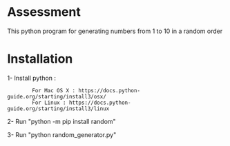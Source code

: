 # Assessment
This python program for generating numbers from 1 to 10 in a random order
# Installation
1- Install python :
  
            For Mac OS X : https://docs.python-guide.org/starting/install3/osx/
            For Linux : https://docs.python-guide.org/starting/install3/linux
  
2- Run "python -m pip install random"

3- Run "python random_generator.py"

